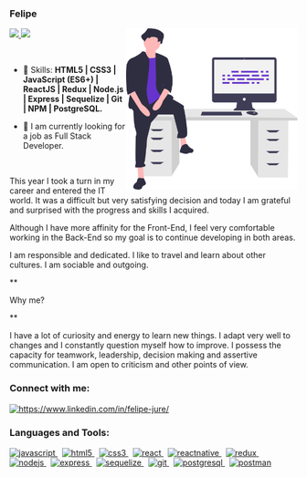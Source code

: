 ### Felipe

<img align="right" width="300px" src="./image.svg" />


<p align="left">
  <a href="mailto:felipe.jure05@gmail.com">
    <img src="https://img.shields.io/badge/-felipe.jure05@gmail.com-6633cc?style=flat-square&logo=Gmail&logoColor=white&link=mailto:felipe.jure05@gmail.com" />
  </a>
  <a href="https://www.linkedin.com/in/felipe-jure">
    <img src="https://img.shields.io/badge/-Felipe%20Jure-6633cc?style=flat-square&logo=Linkedin&logoColor=white&link=https://www.linkedin.com/in/felipe-jure" />
  </a>
</p>

<br>

- :rocket: Skills: <strong>HTML5 | CSS3 | JavaScript (ES6+) | ReactJS | Redux | Node.js | Express | Sequelize | Git | NPM | PostgreSQL.</strong>
<!-- - :mortar_board: Studying: <strong>Next.js | TypeScript</strong>. -->
- :briefcase: I am currently looking for a job as Full Stack Developer.

<br>


<div display="flex" flexDirection="row">
<div>
    <p>This year I took a turn in my career and entered the IT world. It was a difficult but very satisfying decision and today I am grateful and surprised with the progress and skills I acquired.
    </p>
    <p>Although I have more affinity for the Front-End, I feel very comfortable working in the Back-End so my goal is to continue developing in both areas.
    </p>
    <p>I am responsible and dedicated. I like to travel and learn about other cultures. I am sociable and outgoing.
    </p>
    **<p>Why me?</p>**
    <p>I have a lot of curiosity and energy to learn new things. I adapt very well to changes and I constantly question myself how to improve.
    I possess the capacity for teamwork, leadership, decision making and assertive communication. I am open to criticism and other points of view.
    </p>
</div>
</div> 



<h3 align="left">Connect with me:</h3>
<p align="left">
<a href="https://linkedin.com/in/felipe-jure/" target="_blank"><img align="center" src="https://cdn.jsdelivr.net/npm/simple-icons@3.0.1/icons/linkedin.svg" alt="https://www.linkedin.com/in/felipe-jure/" height="30" width="40" /></a>
</p>

<h3 align="left">Languages and Tools:</h3>
<p align="left">  <a href="https://developer.mozilla.org/en-US/docs/Web/JavaScript" target="_blank"> <img src="https://upload.wikimedia.org/wikipedia/commons/thumb/9/99/Unofficial_JavaScript_logo_2.svg/1024px-Unofficial_JavaScript_logo_2.svg.png" alt="javascript" width="40" height="40"/> </a> 
&nbsp;
<a href="https://www.w3.org/html/" target="_blank"> <img src="https://upload.wikimedia.org/wikipedia/commons/thumb/3/38/HTML5_Badge.svg/600px-HTML5_Badge.svg.png" alt="html5" width="40" height="40"/> </a>
&nbsp;
<a href="https://www.w3schools.com/css/" target="_blank"> <img src="https://cdn4.iconfinder.com/data/icons/social-media-logos-6/512/121-css3-512.png" alt="css3" width="40" height="40"/> </a> 
&nbsp;
<a href="https://reactjs.org/" target="_blank"> <img src="https://seeklogo.com/images/R/react-logo-7B3CE81517-seeklogo.com.png" alt="react" width="40" height="40"/> </a> 
&nbsp;
<a href="https://reactnative.dev/" target="_blank"> <img src="https://reactnative.dev/img/header_logo.svg" alt="reactnative" width="40" height="40"/> </a> 
&nbsp;
<a href="https://redux.js.org" target="_blank"> <img src="https://seeklogo.com/images/R/redux-logo-9CA6836C12-seeklogo.com.png" alt="redux" width="40" height="40"/> </a>
&nbsp;
<a href="https://nodejs.org" target="_blank"> <img src="https://cdn.pixabay.com/photo/2015/04/23/17/41/node-js-736399_960_720.png" alt="nodejs" height="40"/> </a>
&nbsp;
<a href="https://expressjs.com" target="_blank"> <img src="https://i.cloudup.com/zfY6lL7eFa-3000x3000.png" alt="express" height="40"/> </a> 
&nbsp;
<a href="https://sequelize.org" target="_blank"> <img src="https://seeklogo.com/images/S/sequelize-logo-9A5075DB9F-seeklogo.com.png" alt="sequelize" height="40"/> </a> 
&nbsp;
<a href="https://git-scm.com/" target="_blank"> <img src="https://www.vectorlogo.zone/logos/git-scm/git-scm-icon.svg" alt="git" width="40" height="40"/> </a> 
&nbsp;
<a href="https://www.postgresql.org" target="_blank"> <img src="https://upload.wikimedia.org/wikipedia/commons/thumb/2/29/Postgresql_elephant.svg/1200px-Postgresql_elephant.svg.png" alt="postgresql" width="40" height="40"/> </a> 
&nbsp;
<a href="https://postman.com" target="_blank"> <img src="https://www.vectorlogo.zone/logos/getpostman/getpostman-icon.svg" alt="postman" width="40" height="40"/> </a> 
